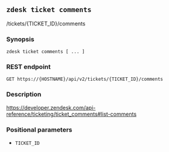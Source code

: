 ## `zdesk ticket comments`

/tickets/{TICKET_ID}/comments

### Synopsis

    zdesk ticket comments [ ... ]

### REST endpoint

    GET https://{HOSTNAME}/api/v2/tickets/{TICKET_ID}/comments

### Description

https://developer.zendesk.com/api-reference/ticketing/ticket_comments#list-comments

### Positional parameters

* `TICKET_ID`

